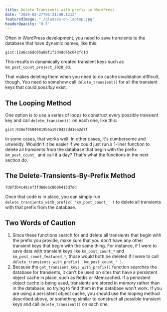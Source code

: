 ```yaml
---
title: Delete Transients with prefix in WordPress
date: "2020-02-27T06:31:00.121Z"
featuredImage: "./glasses-on-laptop.jpg"
headerOpacity: "0.5"
---
```


Often in WordPress development, you need to save transients to the database that have dynamic names, like this:

`gist:12a6ca6dc05a88f1f2d4dc65c042fc1d`

This results in dynamically created transient keys such as `km_post_count_project_2020_03`.

That makes deleting them when you need to do cache invalidation difficult, though. You need to somehow call `delete_transient()` for all the transient keys that could _possibly_ exist.

## The Looping Method

One option is to use a series of loops to construct every possible transient key and call `delete_transient()` on each one, like this:

`gist:938ef95049819b6a1978422d41ea2d7f`

In some cases, that works well. In other cases, it's cumbersome and unwieldy. Wouldn't it be easier if we could just run a 1-liner function to delete all transients from the database that begin with the prefix `km_post_count_` and call it a day? That's what the functions in the next section do.

## The Delete-Transients-By-Prefix Method

`7d8f3b4c48cef3fd68ebc8606415d7dd`

Once that code is in place, you can simply run `delete_transients_with_prefix( 'km_post_count_' )` to delete all transients with that prefix from the database.

## Two Words of Caution

1. Since these functions search for and delete all transients that begin with the prefix you provide, make sure that you don't have any other transient keys that begin with the same thing. For instance, if I were to save data with transient keys like `km_post_count_*` and `km_post_count_featured_*`, those would both be deleted if I were to call `delete_transients_with_prefix( 'km_post_count_' )`.
1. Because the `get_transient_keys_with_prefix()` function searches the database for transients, it can't be used on sites that have a persistent object cache in place, such as Redis or Memcached. If a persistent object cache is being used, transients are stored in memory rather than in the database, so trying to find them in the database won't work. If you are using a persistent object cache, you should use the looping method described above, or something similar to construct all possible transient keys and call `delete_transient()` on each one.
